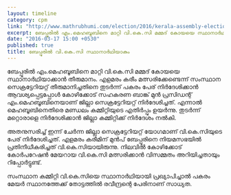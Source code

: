 ```yaml
---
layout: timeline
category: cpm
link: "http://www.mathrubhumi.com/election/2016/kerala-assembly-election/districtwise/kozhikode/article-malayalam-news-1.935425?utm_source=dlvr.it&utm_medium=facebook"
excerpt: ബേപ്പൂരില്‍ എം.മെഹബൂബിനെ മാറ്റി വി.കെ.സി മമ്മദ് കോയയെ സ്ഥാനാര്‍ഥിയാക്കാന്‍ തീരുമാനം.
date: "2016-03-17 15:00 +0530"
published: true
title: ബേപ്പൂരില്‍ വി.കെ.സി സ്ഥാനാര്‍ഥിയാകും
---
```




ബേപ്പൂരില്‍ എം.മെഹബൂബിനെ മാറ്റി വി.കെ.സി മമ്മദ് കോയയെ സ്ഥാനാര്‍ഥിയാക്കാന്‍ തീരുമാനം. എളമരം കരീം മത്സരിക്കേണ്ടെന്ന് സംസ്ഥാന സെക്രട്ടേറിയറ്റ് തീരുമാനിച്ചതിനെ തുടര്‍ന്ന് പകരം പേര് നിര്‍ദേശിക്കാന്‍ ആവശ്യപ്പെട്ടപ്പോള്‍ കോഴിക്കോട് സഹകരണ ബാങ്ക് മുന്‍ പ്രസിഡന്റ് എം.മെഹബൂബിനെയാണ് ജില്ലാ സെക്രട്ടേറിയറ്റ് നിര്‍ദേശിച്ചത്. എന്നാല്‍ മെഹബൂബിനെതിരെ മണ്ഡലം കമ്മിറ്റിയുടെ എതിര്‍പ്പും ഉയര്‍ന്നു. തുടര്‍ന്ന് മറ്റൊരാളെ നിര്‍ദേശിക്കാന്‍ ജില്ലാ കമ്മിറ്റിക്ക് നിര്‍ദേശം നല്‍കി.

അതനുസരിച്ച് ഇന്ന് ചേര്‍ന്ന ജില്ലാ സെക്രട്ടേറിയറ്റ് യോഗമാണ് വി.കെ.സിയുടെ പേര് നിര്‍ദേശിച്ചത്. എളമരം കരീമിന് മുന്‍പ് ബേപ്പൂരിനെ നിയമസഭയില്‍ പ്രതിനീധീകരിച്ചത് വി.കെ.സിയായിരുന്നു. നിലവില്‍ കോഴിക്കോട് കോര്‍പറേഷന്‍ മേയറായ വി.കെ.സി മത്സരിക്കാന്‍ വിസമ്മതം അറിയിച്ചതായും റിപ്പോര്‍ട്ടുണ്ട്.

സംസ്ഥാന കമ്മിറ്റി വി.കെ.സിയെ സ്ഥാനാര്‍ഥിയായി പ്രഖ്യാപിച്ചാല്‍ പകരം മേയര്‍ സ്ഥാനത്തേക്ക് തോട്ടത്തില്‍ രവീന്ദ്രന്റെ പേരിനാണ് സാധ്യത.
